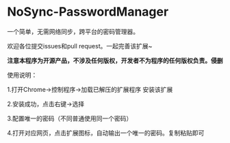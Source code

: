 # NoSync-PasswordManager

 
 
 一个简单，无需网络同步，跨平台的密码管理器。
 
 欢迎各位提交issues和pull request。一起完善该扩展~
 
 **注意本程序为开源产品，不涉及任何版权，开发者不为程序的任何版权负责。侵删**
 
 使用说明：
 
  1.打开Chrome->控制程序->加载已解压的扩展程序 安装该扩展
  
  2.安装成功，点击右键->选择
  
  3.配置唯一的密码（不同普通使用同一个密码）
  
  4.打开对应网页，点击扩展图标，自动输出一个唯一的密码。复制粘贴即可

